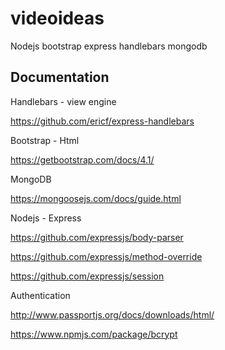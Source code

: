 # videoideas
Nodejs bootstrap express handlebars mongodb



## Documentation

Handlebars - view engine

https://github.com/ericf/express-handlebars

Bootstrap - Html

https://getbootstrap.com/docs/4.1/

MongoDB

https://mongoosejs.com/docs/guide.html

Nodejs - Express

https://github.com/expressjs/body-parser

https://github.com/expressjs/method-override

https://github.com/expressjs/session

Authentication

http://www.passportjs.org/docs/downloads/html/

https://www.npmjs.com/package/bcrypt